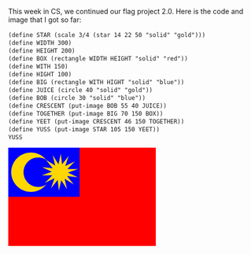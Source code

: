 This week in CS, we continued our flag project 2.0. Here is the code and image that I got so far:
```
(define STAR (scale 3/4 (star 14 22 50 "solid" "gold")))
(define WIDTH 300)
(define HEIGHT 200)
(define BOX (rectangle WIDTH HEIGHT "solid" "red"))
(define WITH 150)
(define HIGHT 100)
(define BIG (rectangle WITH HIGHT "solid" "blue"))
(define JUICE (circle 40 "solid" "gold"))
(define BOB (circle 30 "solid" "blue"))
(define CRESCENT (put-image BOB 55 40 JUICE))
(define TOGETHER (put-image BIG 70 150 BOX))
(define YEET (put-image CRESCENT 46 150 TOGETHER))
(define YUSS (put-image STAR 105 150 YEET))
YUSS
```
![MyFlag](/images/FlagV2.0.png)

